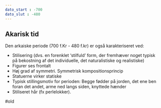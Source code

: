 ```yaml
---
dato_start : -700
dato_slut : -480
---
```


## Akarisk tid
Den arkaiske periode (700 f.Kr - 480 f.kr) er også karakteriseret ved:

- Stilisering (dvs. en forenklet ‘stilfuld’ form, der fremhæver noget typisk på bekostning af det individuelle, det naturalistiske og realistiske)
 - Figurer ses frontalt
 - Høj grad af symmetri. Symmetrisk kompositionsprincip
 - Statuerne virker statiske
 - Typisk stillingsmotiv for perioden: Begge fødder på jorden, det ene ben foran det andet, arme ned langs siden, knyttede hænder
 - Stiliseret hår (fx perlelokker).

#old 